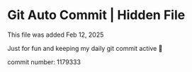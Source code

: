 # Git Auto Commit | Hidden File

This file was added Feb 12, 2025

Just for fun and keeping my daily git commit active 🤪

commit number: 1179333
